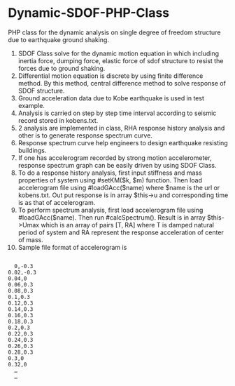 # Dynamic-SDOF-PHP-Class
PHP class for the dynamic analysis on single degree of freedom structure due to earthquake ground shaking.

1. SDOF Class solve for the dynamic motion equation in which including inertia force, dumping force, elastic force of sdof structure to resist the forces due to ground shaking.
2. Differential motion equation is discrete by using finite difference method. By this method, central difference method to solve response of SDOF structure.
3. Ground acceleration data due to Kobe earthquake is used in test example.
4. Analysis is carried on step by step time interval according to seismic record stored in kobens.txt.
5. 2 analysis are implemented in class, RHA response history analysis and other is to generate response spectrum curve.
6. Response spectrum curve help engineers to design earthquake resisting buildings.
7. If one has accelerogram recorded by strong motion accelerometer, response spectrum graph can be easily driven by using SDOF Class.
8. To do a response history analysis, first input stiffness and mass properties of system using #setKM($k, $m) function. Then load accelerogram file using #loadGAcc($name) where $name is the url or kobens.txt. Out put response is in array $this->u and corresponding time is as that of accelerogram.
9. To perform spectrum analysis, first load accelerogram file using #loadGAcc($name). Then run #calcSpectrum(). Result is in array $this->Umax which is an array of pairs [T, RA] where T is damped natural period of system and RA represent the response acceleration of center of mass.
10. Sample file format of accelerogram is 
<code>
  0,-0.3
0.02,-0.3
0.04,0
0.06,0.3
0.08,0.3
0.1,0.3
0.12,0.3
0.14,0.3
0.16,0.3
0.18,0.3
0.2,0.3
0.22,0.3
0.24,0.3
0.26,0.3
0.28,0.3
0.3,0
0.32,0
  …
  …
  </code>

